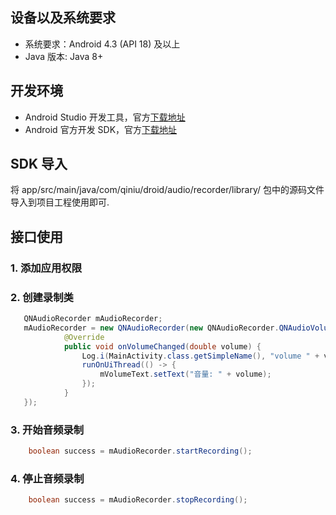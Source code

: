 ## 设备以及系统要求

- 系统要求：Android 4.3 (API 18) 及以上
- Java 版本: Java 8+

## 开发环境

- Android Studio 开发工具，官方<a href="http://developer.android.com/intl/zh-cn/sdk/index.html" target="_blank">下载地址</a>
- Android 官方开发 SDK，官方<a href="https://developer.android.com/intl/zh-cn/sdk/index.html#Other" target="_blank">下载地址</a>

## SDK 导入
将 app/src/main/java/com/qiniu/droid/audio/recorder/library/ 包中的源码文件导入到项目工程使用即可.

## 接口使用
### 1. 添加应用权限
<uses-permission android:name="android.permission.RECORD_AUDIO" />

### 2. 创建录制类
```java
   QNAudioRecorder mAudioRecorder;
   mAudioRecorder = new QNAudioRecorder(new QNAudioRecorder.QNAudioVolumeCallback() {
            @Override
            public void onVolumeChanged(double volume) {
                Log.i(MainActivity.class.getSimpleName(), "volume " + volume);
                runOnUiThread(() -> {
                    mVolumeText.setText("音量: " + volume);
                });
            }
   });
```

### 3. 开始音频录制
```java
    boolean success = mAudioRecorder.startRecording();
```

### 4. 停止音频录制
```java
    boolean success = mAudioRecorder.stopRecording();

```

